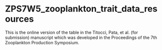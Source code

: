 # ZPS7W5_zooplankton_trait_data_resources
This is the online version of the table in the Titocci, Pata, et al. (for submission) manuscript which was developed in the Proceedings of the 7th Zooplankton Production Symposium. 
